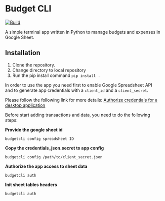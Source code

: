 # Budget CLI

[![Build](https://github.com/madalinpopa/budgetcli/actions/workflows/build.yaml/badge.svg)](https://github.com/madalinpopa/budgetcli/actions/workflows/build.yaml)

A simple terminal app written in Python to manage budgets and expenses in Google Sheet.

## Installation

1. Clone the repository.
2. Change directory to local repository
3. Run the pip install command `pip install .`

In order to use the app you need first to enable Google Spreadsheet API and to generate app credentials with a
`client_id` and a `client_secret`.

Please follow the following link for more details: [Authorize credentials for a desktop application](https://developers.google.com/sheets/api/quickstart/python)

Before start adding transactions and data, you need to do the following steps:

**Provide the google sheet id**
```
budgetcli config spreadsheet ID
```

**Copy the credentials_json.secret to app config**
```
budgetcli config /path/to/client_secret.json
```

**Authorize the app access to sheet data**
```
budgetcli auth
```

**Init sheet tables headers**
```
budgetcli auth
```


